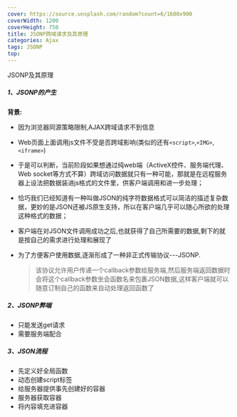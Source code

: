```yaml
---
cover: https://source.unsplash.com/random?count=6/1600x900
coverWidth: 1200
coverHeight: 750
title: JSONP跨域请求及其原理
categories: Ajax 
tags: JSONP 
top:
---
```

JSONP及其原理

<!--more-->

##### 1、JSONP的产生

**背景:**

- 因为浏览器同源策略限制,AJAX跨域请求不到信息

- Web页面上面调用js文件不受是否跨域影响(类似的还有`<script>`,`<IMG>`,`<iframe>`)

- 于是可以判断，当前阶段如果想通过纯web端（ActiveX控件、服务端代理、Web socket等方式不算）跨域访问数据就只有一种可能，那就是在远程服务器上设法把数据装进js格式的文件里，供客户端调用和进一步处理；

- 恰巧我们已经知道有一种叫做JSON的纯字符数据格式可以简洁的描述复杂数据，更妙的是JSON还被JS原生支持，所以在客户端几乎可以随心所欲的处理这种格式的数据；

- 客户端在对JSON文件调用成功之后,也就获得了自己所需要的数据,剩下的就是按自己的需求进行处理和展现了

- 为了方便客户使用数据,逐渐形成了一种非正式传输协议---JSONP.

  > 该协议允许用户传递一个callback参数给服务端,然后服务端返回数据时会将这个callback参数坐会函数名来包裹JSON数据,这样客户端就可以随意订制自己的函数来自动处理返回函数了

##### 2、JSONP弊端

- 只能发送get请求
- 需要服务端配合

##### 3、JSON流程

- 先定义好全局函数
- 动态创建script标签
- 给服务器提供事先创建好的容器
- 服务器获取容器
- 将内容填充进容器



